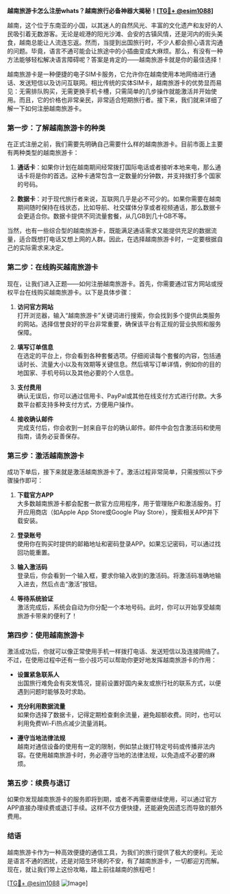 **越南旅游卡怎么注册whats？越南旅行必备神器大揭秘！[[TG💪+ @esim1088](https://t.me/s/esim1088)]**

越南，这个位于东南亚的小国，以其迷人的自然风光、丰富的文化遗产和友好的人民吸引着无数游客。无论是岘港的阳光沙滩、会安的古镇风情，还是河内的街头美食，越南总能让人流连忘返。然而，当提到出国旅行时，不少人都会担心语言沟通的问题。毕竟，语言不通可能会让旅途中的小插曲变成大麻烦。那么，有没有一种方法能够轻松解决语言障碍呢？答案是肯定的——越南旅游卡就是你的最佳选择！

越南旅游卡是一种便捷的电子SIM卡服务，它允许你在越南使用本地网络进行通话、发送短信以及访问互联网。相比传统的实体SIM卡，越南旅游卡的优势显而易见：无需排队购买，无需更换手机卡槽，只需简单的几步操作就能激活并开始使用。而且，它的价格也非常亲民，非常适合短期旅行者。接下来，我们就来详细了解一下如何注册越南旅游卡。

### **第一步：了解越南旅游卡的种类**
在正式注册之前，我们需要先明确自己需要什么样的越南旅游卡。目前市面上主要有两种类型的越南旅游卡：

1. **通话卡**：如果你计划在越南期间经常拨打国际电话或者接听本地来电，那么通话卡将是你的首选。这种卡通常包含一定数量的分钟数，并支持拨打多个国家的号码。
   
2. **数据卡**：对于现代旅行者来说，互联网几乎是必不可少的。如果你需要在越南期间随时保持在线状态，比如导航、社交媒体分享或者视频通话，那么数据卡会更适合你。数据卡提供不同流量套餐，从几GB到几十GB不等。

当然，也有一些综合型的越南旅游卡，既能满足通话需求又能提供充足的数据流量，适合既想打电话又想上网的人群。因此，在选择越南旅游卡时，一定要根据自己的实际需求来决定。

### **第二步：在线购买越南旅游卡**
现在，让我们进入正题——如何注册越南旅游卡。首先，你需要通过官方网站或授权平台在线购买越南旅游卡。以下是具体步骤：

1. **访问官方网站**  
   打开浏览器，输入“越南旅游卡”关键词进行搜索，你会找到多个提供此类服务的网站。选择信誉良好的平台非常重要，确保该平台有正规的营业执照和服务保障。

2. **填写订单信息**  
   在选定的平台上，你会看到各种套餐选项。仔细阅读每个套餐的内容，包括通话时长、流量大小以及有效期等关键信息。然后填写订单详情，例如你的目的地国家、手机号码以及其他必要的个人信息。

3. **支付费用**  
   确认无误后，你可以通过信用卡、PayPal或其他在线支付方式进行付款。大多数平台都支持多种支付方式，方便用户操作。

4. **接收确认邮件**  
   完成支付后，你会收到一封来自平台的确认邮件。邮件中会包含激活码和使用指南，请务必妥善保存。

### **第三步：激活越南旅游卡**
成功下单后，接下来就是激活越南旅游卡了。激活过程非常简单，只需按照以下步骤操作即可：

1. **下载官方APP**  
   大多数越南旅游卡都会配套一款官方应用程序，用于管理账户和激活服务。打开应用商店（如Apple App Store或Google Play Store），搜索相关APP并下载安装。

2. **登录账号**  
   使用你在购买时提供的邮箱地址和密码登录APP。如果忘记密码，可以通过找回功能重置。

3. **输入激活码**  
   登录后，你会看到一个输入框，要求你输入收到的激活码。将激活码准确地输入进去，然后点击“激活”按钮。

4. **等待系统验证**  
   激活完成后，系统会自动为你分配一个本地号码。此时，你可以开始享受越南旅游卡带来的便利了！

### **第四步：使用越南旅游卡**
激活成功后，你就可以像正常使用手机一样拨打电话、发送短信以及连接网络了。不过，在使用过程中还有一些小技巧可以帮助你更好地发挥越南旅游卡的作用：

- **设置紧急联系人**  
  出国旅行难免会有突发情况，提前设置好国内亲友或旅行社的联系方式，以便遇到问题时能够及时求助。

- **充分利用数据流量**  
  如果你选择了数据卡，记得定期检查剩余流量，避免超额收费。同时，也可以利用免费Wi-Fi热点减少流量消耗。

- **遵守当地法律法规**  
  越南对通信设备的使用有一定的限制，例如禁止拨打特定号码或传播非法内容。在使用越南旅游卡时，务必遵守当地的法律法规，以免造成不必要的麻烦。

### **第五步：续费与退订**
如果你发现越南旅游卡的服务即将到期，或者不再需要继续使用，可以通过官方APP直接办理续费或退订手续。这样不仅方便快捷，还能避免因遗忘而导致的额外费用。

### **结语**
越南旅游卡作为一种高效便捷的通信工具，为我们的旅行提供了极大的便利。无论是语言不通的困扰，还是对陌生环境的不安，有了越南旅游卡，一切都迎刃而解。现在，就让我们带上这份攻略，踏上前往越南的旅程吧！

[[TG💪+ @esim1088](https://t.me/s/esim1088) ![Image](https://i.postimg.cc/4NQfJmqS/Snipaste-2025-05-13-00-14-12.png)]